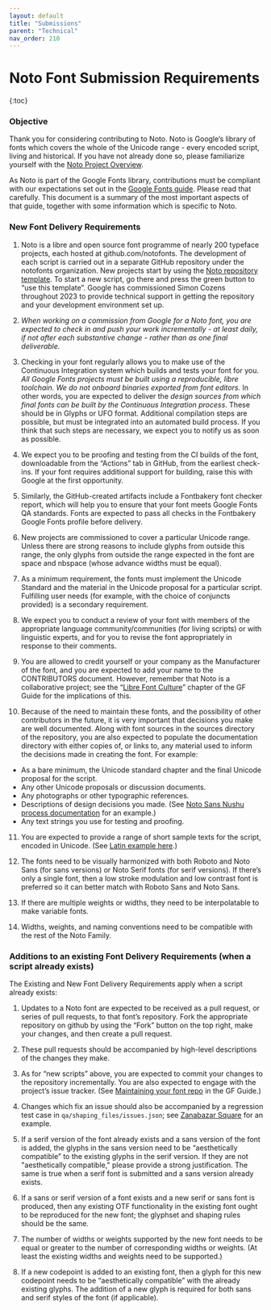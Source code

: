 ```yaml
---
layout: default
title: "Submissions"
parent: "Technical"
nav_order: 210
---
```

# Noto Font Submission Requirements

{:toc}

### Objective

Thank you for considering contributing to Noto. Noto is Google’s library of fonts which covers the whole of the Unicode range - every encoded script, living and historical. If you have not already done so, please familiarize yourself with the [Noto Project Overview](https://fonts.google.com/noto).

As Noto is part of the Google Fonts library, contributions must be compliant with our expectations set out in the [Google Fonts guide](https://googlefonts.github.io/gf-guide/). Please read that carefully. This document is a summary of the most important aspects of that guide, together with some information which is specific to Noto.

### New Font Delivery Requirements

1. Noto is a libre and open source font programme of nearly 200 typeface projects, each hosted at github.com/notofonts. The development of each script is carried out in a separate GitHub repository under the notofonts organization. New projects start by using the [Noto repository template](https://github.com/notofonts/noto-project-template). To start a new script, go there and press the green button to “use this template”. Google has commissioned Simon Cozens throughout 2023 to provide technical support in getting the repository and your development environment set up.

2. *When working on a commission from Google for a Noto font, you are expected to check in and push your work incrementally - at least daily, if not after each substantive change - rather than as one final deliverable.*

3. Checking in your font regularly allows you to make use of the Continuous Integration system which builds and tests your font for you. *All Google Fonts projects must be built using a reproducible, libre toolchain. We do not onboard binaries exported from font editors.* In other words, you are expected to deliver the *design sources from which final fonts can be built by the Continuous Integration process*. These should be in Glyphs or UFO format. Additional compilation steps are possible, but must be integrated into an automated build process. If you think that such steps are necessary, we expect you to notify us as soon as possible.

4. We expect you to be proofing and testing from the CI builds of the font, downloadable from the “Actions” tab in GitHub, from the earliest check-ins. If your font requires additional support for building, raise this with Google at the first opportunity.

5. Similarly, the GitHub-created artifacts include a Fontbakery font checker report, which will help you to ensure that your font meets Google Fonts QA standards. Fonts are expected to pass all checks in the Fontbakery Google Fonts profile before delivery.

6. New projects are commissioned to cover a particular Unicode range. Unless there are strong reasons to include glyphs from outside this range, the only glyphs from outside the range expected in the font are space and nbspace (whose advance widths must be equal).

7. As a minimum requirement, the fonts must implement the Unicode Standard and the material in the Unicode proposal for a particular script. Fulfilling user needs (for example, with the choice of conjuncts provided) is a secondary requirement.

8. We expect you to conduct a review of your font with members of the appropriate language community/communities (for living scripts) or with linguistic experts, and for you to revise the font appropriately in response to their comments.

9. You are allowed to credit yourself or your company as the Manufacturer of the font, and you are expected to add your name to the CONTRIBUTORS document. However, remember that Noto is a collaborative project; see the “[Libre Font Culture](https://googlefonts.github.io/gf-guide/culture.html)” chapter of the GF Guide for the implications of this.

10. Because of the need to maintain these fonts, and the possibility of other contributors in the future, it is very important that decisions you make are well documented. Along with font sources in the sources directory of the repository, you are also expected to populate the documentation directory with either copies of, or links to, any material used to inform the decisions made in creating the font. For example:
  * As a bare minimum, the Unicode standard chapter and the final Unicode proposal for the script.
  * Any other Unicode proposals or discussion documents.
  * Any photographs or other typographic references.
  * Descriptions of design decisions you made. (See [Noto Sans Nushu process documentation](https://notofonts.github.io/noto-sans-nushu/noto-sans-nushu-process/) for an example.)
  * Any text strings you use for testing and proofing.

11. You are expected to provide a range of short sample texts for the script, encoded in Unicode. (See [Latin example here](https://github.com/googlefonts/lang/blob/d885b2e8d70601c87d05b2808590a95b1cfc48d9/Lib/gflanguages/data/languages/en_Latn.textproto#L163-L176).)

12. The fonts need to be visually harmonized with both Roboto and Noto Sans (for sans versions) or Noto Serif fonts (for serif versions). If there’s only a single font, then a low stroke modulation and low contrast font is preferred so it can better match with Roboto Sans and Noto Sans.

13. If there are multiple weights or widths, they need to be interpolatable to make variable fonts.

14. Widths, weights, and naming conventions need to be compatible with the rest of the Noto Family.

### Additions to an existing Font Delivery Requirements (when a script already exists)

The Existing and New Font Delivery Requirements apply when a script already exists:

1. Updates to a Noto font are expected to be received as a pull request, or series of pull requests, to that font’s repository. Fork the appropriate repository on github by using the “Fork” button on the top right, make your changes, and then create a pull request.

2. These pull requests should be accompanied by high-level descriptions of the changes they make.

3. As for “new scripts” above, you are expected to commit your changes to the repository incrementally. You are also expected to engage with the project’s issue tracker. (See [Maintaining your font repo](https://googlefonts.github.io/gf-guide/maintaining.html) in the GF Guide.)

4. Changes which fix an issue should also be accompanied by a regression test case in `qa/shaping_files/issues.json`; see [Zanabazar Square](https://github.com/notofonts/zanabazar-square/blob/main/qa/shaping_tests/issues.json) for an example.

5. If a serif version of the font already exists and a sans version of the font is added, the glyphs in the sans version need to be “aesthetically compatible” to the existing glyphs in the serif version. If they are not "aesthetically compatible," please provide a strong justification. The same is true when a serif font is submitted and a sans version already exists.

6. If a sans or serif version of a font exists and a new serif or sans font is produced, then any existing OTF functionality in the existing font ought to be reproduced for the new font; the glyphset and shaping rules should be the same.

7. The number of widths or weights supported by the new font needs to be equal or greater to the number of corresponding widths or weights. (At least the existing widths and weights need to be supported.)

8. If a new codepoint is added to an existing font, then a glyph for this new codepoint needs to be “aesthetically compatible” with the already existing glyphs. The addition of a new glyph is required for both sans and serif styles of the font (if applicable).
